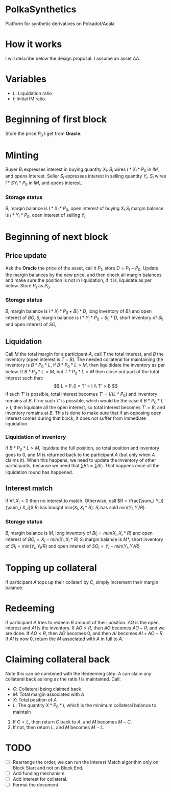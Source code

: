 # PolkaSynthetics
Platform for synthetic derivatives on Polkadot/Acala

# How it works
I will describe below the design proposal. I assume an asset AA.

# Variables
* *L*: Liquidation ratio
* *I*: Initial IM ratio.

# Beginning of first block
Store the price $P_0$ I get from **Oracle**.

# Minting
Buyer $B_i$ expresses interest in buying quantity $X_i$. $B_i$ wires $I * X_i * P_0$ in *IM*, and opens interest.
Seller $S_i$ expresses interest in selling quantity $Y_i$. $S_i$ wires $I * SY_i * P_0$ in *IM*, and opens interest.

### Storage status
$B_i$ margin balance is $I * X_i * P_0$, open interest of buying $X_i$
$S_i$ margin balance is $I * Y_i * P_0$, open interest of selling $Y_i$

# Beginning of next block
## Price update
Ask the **Oracle** the price of the asset, call it $P_1$, store $D = P_1 - P_0$. Update the margin balances by the new price, and then check all margin balances and make sure the position is not in liquidation, if it is, liquidate as per below.
Store $P_1$ as $P_0$.

### Storage status
$B_i$ margin balance is $I * X_i * P_0 + BI_i * D$, long inventory of $BI_i$ and open interest of $BO_i$
$S_i$ margin balance is $I * Y_i * P_0 - SI_i * D$, short inventory of $SI_i$ and open interest of $SO_i$

## Liquidation
Call *M* the total margin for a participant *A*, call *T* the total interest, and *B* the inventory (open interest is $T - B$).
The needed collateral for maintaining the inventory is $B * P_0 * L$, if $B * P_0 * L > M$, then liquididate the inventory as per below.
If $B * P_0 * L < M$, but $T * P_0 * L > M$ then close out part of the total interest such that:
$$
L * P_0 * T' = I \\
T' > B
$$
If such $T'$ is possible, total interest becomes $T' = I / (L * P_0)$ and inventory remains at *B*. If no such $T'$ is possible, which would be the case if $B * P_0 * L > I$, then liquidate all the open interest, so total interest becomes $T' = B$, and inventory remains at *B*. This is done to make sure that if an opposing open interest comes during that block, it does not suffer from immediate liquidation.

### Liquidation of inventory
If $B * P_0 * L > M$, liquidate the full position, so total position and inventory goes to $0$, and M is returned back to the participant *A* (but only when *A* claims it). When this happens, we need to update the inventory of other participants, because we need that $\sum BI_i = \sum SI_i$. That happens once all the liquidation round has happened.

## Interest match
If $\forall i, X_i = 0$ then no interest to match. Otherwise, call $R = \frac{\sum_i Y_i}{\sum_i X_i}$
$B_i$ has bought $min(X_i, X_i * R)$.
$S_i$ has sold $min(Y_i, Y_i / R)$.

### Storage status
$B_i$ margin balance is *M*, long inventory of $BI_i = min(X_i, X_i * R)$ and open interest of $BO_i = X_i - min(X_i, X_i * R)$
$S_i$ margin balance is *M**, short inventory of $SI_i = min(Y_i, Y_i / R)$ and open interest of $SO_i = Y_i - min(Y_i, Y_i / R)$

# Topping up collateral
If participant *A* tops up their collaterl by *C*, simply increment their margin balance.

# Redeeming
If participant *A* tries to redeem *R* amount of their position. *AO* is the open interest and *AI* is the inventory. If $AO > R$, then *AO* becomes $AO - R$, and we are done.
If $AO < R$, then *AO* becomes $0$, and then *AI* becomes $AI + AO - R$. If *AI* is now $0$, return the *M* associated with *A* in full to *A*.

# Claiming collateral back
Note this can be combined with the Redeeming step.
A can claim any collateral back as long as the ratio *I* is maintained. Call:
* *C*: Collateral being claimed back
* *M*: Total margin associated with *A*
* *X*: Total position of *A*
* *L*: The quantity $X * P_0 * I$, which is the minimum collateral balance to maintain


1. If $C < L$, then return *C* back to *A*, and *M* becomes $M - C$.
2. If not, then return *L*, and *M* becomes $M - L$.

# TODO
- [ ] Rearrange the order, we can run the Interest Match algorithm only on Block Start and not on Block End.
- [ ] Add funding mechanism.
- [ ] Add interest for collateral.
- [ ] Format the document.
